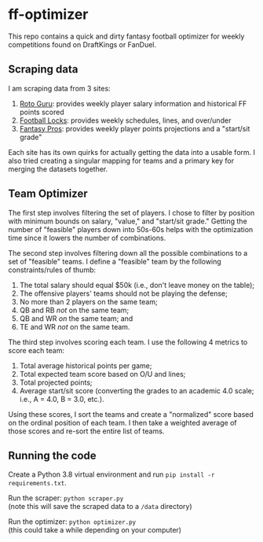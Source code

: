 # ff-optimizer

This repo contains a quick and dirty fantasy football optimizer for weekly competitions found on DraftKings or FanDuel.

## Scraping data
I am scraping data from 3 sites:

1. [Roto Guru](http://rotoguru1.com/): provides weekly player salary information and historical FF points scored
2. [Football Locks](http://www.footballlocks.com/): provides weekly schedules, lines, and over/under
3. [Fantasy Pros](https://www.fantasypros.com/): provides weekly player points projections and a "start/sit grade"

Each site has its own quirks for actually getting the data into a usable form. I also tried creating a singular mapping
for teams and a primary key for merging the datasets together.

## Team Optimizer

The first step involves filtering the set of players. I chose to filter by position with minimum bounds on salary, "value,"
and "start/sit grade." Getting the number of "feasible" players down into 50s-60s helps with the optimization time since it
lowers the number of combinations.

The second step involves filtering down all the possible combinations to a set of "feasible" teams. I define a "feasible"
team by the following constraints/rules of thumb:
1. The total salary should equal $50k (i.e., don't leave money on the table);
2. The offensive players' teams should not be playing the defense;
3. No more than 2 players on the same team;
4. QB and RB _not_ on the same team;
5. QB and WR _on_ the same team; and
6. TE and WR _not_ on the same team.

The third step involves scoring each team. I use the following 4 metrics to score each team:
1. Total average historical points per game;
2. Total expected team score based on O/U and lines;
3. Total projected points;
4. Average start/sit score (converting the grades to an academic 4.0 scale; i.e., A = 4.0, B = 3.0, etc.).

Using these scores, I sort the teams and create a "normalized" score based on the ordinal position of each team. I then 
take a weighted average of those scores and re-sort the entire list of teams.

## Running the code

Create a Python 3.8 virtual environment and run `pip install -r requirements.txt`.

Run the scraper: `python scraper.py`\
(note this will save the scraped data to a `/data` directory)

Run the optimizer: `python optimizer.py`\
(this could take a while depending on your computer)
